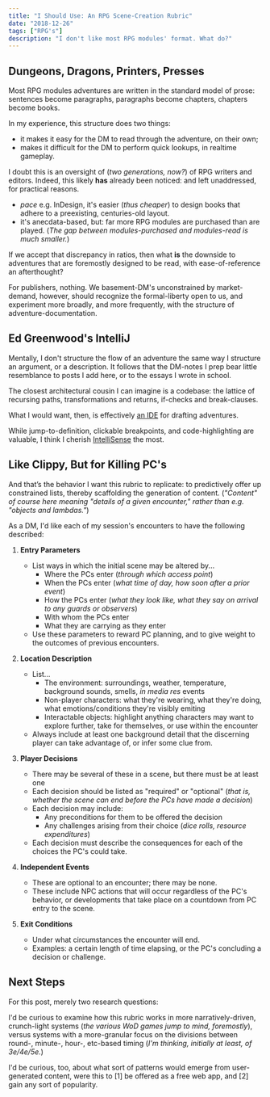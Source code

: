 ```yaml
---
title: "I Should Use: An RPG Scene-Creation Rubric"
date: "2018-12-26"
tags: ["RPG's"]
description: "I don't like most RPG modules' format. What do?"
---
```


## Dungeons, Dragons, Printers, Presses

Most RPG modules adventures are written in the standard model of prose: sentences become paragraphs, paragraphs become chapters, chapters become books.

In my experience, this structure does two things:

- it makes it easy for the DM to read through the adventure, on their own;
- makes it difficult for the DM to perform quick lookups, in realtime gameplay.

I doubt this is an oversight of (_two generations, now?_) of RPG writers and editors. Indeed, this likely **has** already been noticed: and left unaddressed, for practical reasons.

- _pace_ e.g. InDesign, it's easier (_thus cheaper_) to design books that adhere to a preexisting, centuries-old layout.
- it's anecdata-based, but: far more RPG modules are purchased than are played. (_The gap between modules-purchased and modules-read is much smaller._)

If we accept that discrepancy in ratios, then what **is** the downside to adventures that are foremostly designed to be read, with ease-of-reference an afterthought?

For publishers, nothing. We basement-DM's unconstrained by market-demand, however, should recognize the formal-liberty open to us, and experiment more broadly, and more frequently, with the structure of adventure-documentation.

## Ed Greenwood's IntelliJ

Mentally, I don't structure the flow of an adventure the same way I structure an argument, or a description. It follows that the DM-notes I prep bear little resemblance to posts I add here, or to the essays I wrote in school.

The closest architectural cousin I can imagine is a codebase: the lattice of recursing paths, transformations and returns, if-checks and break-clauses.

What I would want, then, is effectively [an IDE](https://softwareengineering.stackexchange.com/a/21092) for drafting adventures.

While jump-to-definition, clickable breakpoints, and code-highlighting are valuable, I think I cherish [IntelliSense](https://code.visualstudio.com/docs/editor/intellisense) the most.

## Like Clippy, But for Killing PC's

And that’s the behavior I want this rubric to replicate: to predictively offer up constrained lists, thereby scaffolding the generation of content. (_"Content" of course here meaning "details of a given encounter," rather than e.g. "objects and lambdas."_)

As a DM, I'd like each of my session's encounters to have the following described:

1. **Entry Parameters**

   - List ways in which the initial scene may be altered by...
      - Where the PCs enter (_through which access point_)
      - When the PCs enter (_what time of day, how soon after a prior event_)
      - How the PCs enter (_what they look like, what they say on arrival to any guards or observers_)
      - With whom the PCs enter
      - What they are carrying as they enter
   - Use these parameters to reward PC planning, and to give weight to the outcomes of previous encounters.

1. **Location Description**

   - List...
      - The environment: surroundings, weather, temperature, background sounds, smells, _in media res_ events
      - Non-player characters: what they're wearing, what they're doing, what emotions/conditions they're visibly emiting
      - Interactable objects: highlight anything characters may want to explore further, take for themselves, or use within the encounter
   - Always include at least one background detail that the discerning player can take advantage of, or infer some clue from.

1. **Player Decisions**

   - There may be several of these in a scene, but there must be at least one
   - Each decision should be listed as "required" or "optional" (_that is, whether the scene can end before the PCs have made a decision_)
   - Each decision may include:
      - Any preconditions for them to be offered the decision
      - Any challenges arising from their choice (_dice rolls, resource expenditures_)
   - Each decision must describe the consequences for each of the choices the PC's could take.

1. **Independent Events**

   - These are optional to an encounter; there may be none.
   - These include NPC actions that will occur regardless of the PC's behavior, or developments that take place on a countdown from PC entry to the scene.

1. **Exit Conditions**

   - Under what circumstances the encounter will end.
   - Examples: a certain length of time elapsing, or the PC's concluding a decision or challenge.

## Next Steps

For this post, merely two research questions:

I'd be curious to examine how this rubric works in more narratively-driven, crunch-light systems (_the various WoD games jump to mind, foremostly_), versus systems with a more-granular focus on the divisions between round-, minute-, hour-, etc-based timing (_I'm thinking, initially at least, of 3e/4e/5e._)

I'd be curious, too, about what sort of patterns would emerge from user-generated content, were this to [1] be offered as a free web app, and [2] gain any sort of popularity.
